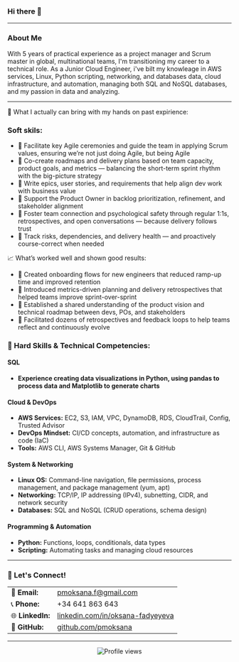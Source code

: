 ### Hi there 👋

---

### About Me

With 5 years of practical experience as a project manager and Scrum master in global, multinational teams, I'm transitioning my career to a technical role. As a Junior Cloud Engineer,
i've bilt my knowleage in AWS services, Linux, Python scripting, networking, and databases data, cloud infrastructure, and automation, managing both SQL and NoSQL databases, and my passion in data and analyzing.


---
📌 What I actually can bring with my hands on past expirience:

### Soft skils:
* 🔹 Facilitate key Agile ceremonies and guide the team in applying Scrum values, ensuring we’re not just doing Agile, but being Agile
* 🔹 Co-create roadmaps and delivery plans based on team capacity, product goals, and metrics — balancing the short-term sprint rhythm with the big-picture strategy
* 🔹 Write epics, user stories, and requirements that help align dev work with business value
* 🔹 Support the Product Owner in backlog prioritization, refinement, and stakeholder alignment
* 🔹 Foster team connection and psychological safety through regular 1:1s, retrospectives, and open conversations — because delivery follows trust
* 🔹 Track risks, dependencies, and delivery health — and proactively course-correct when needed

📈 What’s worked well and shown good results:
* 🔸 Created onboarding flows for new engineers that reduced ramp-up time and improved retention
* 🔸 Introduced metrics-driven planning and delivery retrospectives that helped teams improve sprint-over-sprint
* 🔸 Established a shared understanding of the product vision and technical roadmap between devs, POs, and stakeholders
* 🔸 Facilitated dozens of retrospectives and feedback loops to help teams reflect and continuously evolve




### 🚀 Hard Skills & Technical Competencies:

#### **SQL**

* **Experience creating data visualizations in Python, using pandas to process data and Matplotlib to generate charts**

#### **Cloud & DevOps**

* **AWS Services:** EC2, S3, IAM, VPC, DynamoDB, RDS, CloudTrail, Config, Trusted Advisor
* **DevOps Mindset:** CI/CD concepts, automation, and infrastructure as code (IaC)
* **Tools:** AWS CLI, AWS Systems Manager, Git & GitHub

#### **System & Networking**

* **Linux OS:** Command-line navigation, file permissions, process management, and package management (yum, apt)
* **Networking:** TCP/IP, IP addressing (IPv4), subnetting, CIDR, and network security
* **Databases:** SQL and NoSQL (CRUD operations, schema design)

#### **Programming & Automation**

* **Python:** Functions, loops, conditionals, data types
* **Scripting:** Automating tasks and managing cloud resources

---
### 🤝 Let's Connect!

|                                 |                                                                        |
| :------------------------------ | :--------------------------------------------------------------------- |
| 📧 **Email:** | pmoksana.f@gmail.com                                                   |
| 📞 **Phone:** | +34 641 863 643                                                        |
| 🌐 **LinkedIn:** | [linkedin.com/in/oksana-fadyeyeva](https://www.linkedin.com/in/oksana-fadyeyeva) |
| 🔗 **GitHub:** | [github.com/pmoksana](https://github.com/pmoksana)                     |

---

<p align="center">
  <img src="https://komarev.com/ghpvc/?username=pmoksana&color=blue&style=flat-square" alt="Profile views">
</p>
